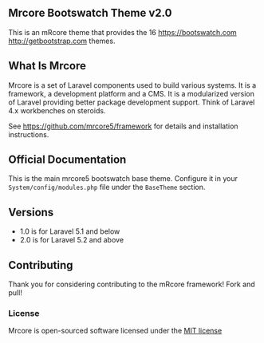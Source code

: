 ## Mrcore Bootswatch Theme v2.0

This is an mRcore theme that provides the 16 https://bootswatch.com http://getbootstrap.com themes.

## What Is Mrcore

Mrcore is a set of Laravel components used to build various systems.
It is a framework, a development platform and a CMS.  It is a modularized version of Laravel
providing better package development support.  Think of Laravel 4.x workbenches on steroids.

See https://github.com/mrcore5/framework for details and installation instructions.

## Official Documentation

This is the main mrcore5 bootswatch base theme.
Configure it in your `System/config/modules.php` file under the `BaseTheme` section.


## Versions

* 1.0 is for Laravel 5.1 and below
* 2.0 is for Laravel 5.2 and above

## Contributing

Thank you for considering contributing to the mRcore framework!  Fork and pull!

### License

Mrcore is open-sourced software licensed under the [MIT license](http://mreschke.com/license/mit)
